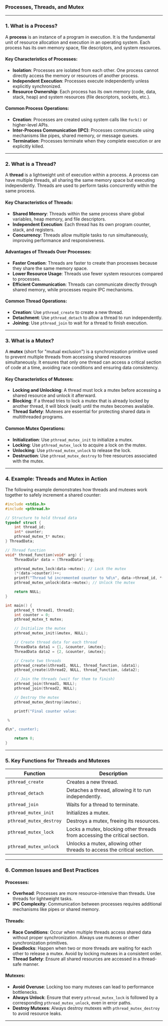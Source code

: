 ### **Processes, Threads, and Mutex**

---

### **1. What is a Process?**

A **process** is an instance of a program in execution. It is the fundamental unit of resource allocation and execution in an operating system. Each process has its own memory space, file descriptors, and system resources.

#### **Key Characteristics of Processes:**

- **Isolation**: Processes are isolated from each other. One process cannot directly access the memory or resources of another process.
- **Independent Execution**: Processes execute independently unless explicitly synchronized.
- **Resource Ownership**: Each process has its own memory (code, data, stack, heap) and system resources (file descriptors, sockets, etc.).

#### **Common Process Operations:**

- **Creation**: Processes are created using system calls like `fork()` or higher-level APIs.
- **Inter-Process Communication (IPC)**: Processes communicate using mechanisms like pipes, shared memory, or message queues.
- **Termination**: Processes terminate when they complete execution or are explicitly killed.

---

### **2. What is a Thread?**

A **thread** is a lightweight unit of execution within a process. A process can have multiple threads, all sharing the same memory space but executing independently. Threads are used to perform tasks concurrently within the same process.

#### **Key Characteristics of Threads:**

- **Shared Memory**: Threads within the same process share global variables, heap memory, and file descriptors.
- **Independent Execution**: Each thread has its own program counter, stack, and registers.
- **Concurrency**: Threads allow multiple tasks to run simultaneously, improving performance and responsiveness.

#### **Advantages of Threads Over Processes:**

- **Faster Creation**: Threads are faster to create than processes because they share the same memory space.
- **Lower Resource Usage**: Threads use fewer system resources compared to processes.
- **Efficient Communication**: Threads can communicate directly through shared memory, while processes require IPC mechanisms.

#### **Common Thread Operations:**

- **Creation**: Use `pthread_create` to create a new thread.
- **Detachment**: Use `pthread_detach` to allow a thread to run independently.
- **Joining**: Use `pthread_join` to wait for a thread to finish execution.

---

### **3. What is a Mutex?**

A **mutex** (short for "mutual exclusion") is a synchronization primitive used to prevent multiple threads from accessing shared resources simultaneously. It ensures that only one thread can access a critical section of code at a time, avoiding race conditions and ensuring data consistency.

#### **Key Characteristics of Mutexes:**

- **Locking and Unlocking**: A thread must lock a mutex before accessing a shared resource and unlock it afterward.
- **Blocking**: If a thread tries to lock a mutex that is already locked by another thread, it will block (wait) until the mutex becomes available.
- **Thread Safety**: Mutexes are essential for protecting shared data in multithreaded programs.

#### **Common Mutex Operations:**

- **Initialization**: Use `pthread_mutex_init` to initialize a mutex.
- **Locking**: Use `pthread_mutex_lock` to acquire a lock on the mutex.
- **Unlocking**: Use `pthread_mutex_unlock` to release the lock.
- **Destruction**: Use `pthread_mutex_destroy` to free resources associated with the mutex.

---

### **4. Example: Threads and Mutex in Action**

The following example demonstrates how threads and mutexes work together to safely increment a shared counter:

```c
#include <stdio.h>
#include <pthread.h>

// Structure to hold thread data
typedef struct {
    int thread_id;
    int* counter;
    pthread_mutex_t* mutex;
} ThreadData;

// Thread function
void* thread_function(void* arg) {
    ThreadData* data = (ThreadData*)arg;

    pthread_mutex_lock(data->mutex); // Lock the mutex
    (*(data->counter))++;
    printf("Thread %d incremented counter to %d\n", data->thread_id, *(data->counter));
    pthread_mutex_unlock(data->mutex); // Unlock the mutex

    return NULL;
}

int main() {
    pthread_t thread1, thread2;
    int counter = 0;
    pthread_mutex_t mutex;

    // Initialize the mutex
    pthread_mutex_init(&mutex, NULL);

    // Create thread data for each thread
    ThreadData data1 = {1, &counter, &mutex};
    ThreadData data2 = {2, &counter, &mutex};

    // Create two threads
    pthread_create(&thread1, NULL, thread_function, &data1);
    pthread_create(&thread2, NULL, thread_function, &data2);

    // Join the threads (wait for them to finish)
    pthread_join(thread1, NULL);
    pthread_join(thread2, NULL);

    // Destroy the mutex
    pthread_mutex_destroy(&mutex);

    printf("Final counter value:

 %

d\n", counter);

    return 0;
}
```

---

### **5. Key Functions for Threads and Mutexes**

| **Function**            | **Description**                                                            |
| ----------------------- | -------------------------------------------------------------------------- |
| `pthread_create`        | Creates a new thread.                                                      |
| `pthread_detach`        | Detaches a thread, allowing it to run independently.                       |
| `pthread_join`          | Waits for a thread to terminate.                                           |
| `pthread_mutex_init`    | Initializes a mutex.                                                       |
| `pthread_mutex_destroy` | Destroys a mutex, freeing its resources.                                   |
| `pthread_mutex_lock`    | Locks a mutex, blocking other threads from accessing the critical section. |
| `pthread_mutex_unlock`  | Unlocks a mutex, allowing other threads to access the critical section.    |

---

### **6. Common Issues and Best Practices**

#### **Processes:**

- **Overhead**: Processes are more resource-intensive than threads. Use threads for lightweight tasks.
- **IPC Complexity**: Communication between processes requires additional mechanisms like pipes or shared memory.

#### **Threads:**

- **Race Conditions**: Occur when multiple threads access shared data without proper synchronization. Always use mutexes or other synchronization primitives.
- **Deadlocks**: Happen when two or more threads are waiting for each other to release a mutex. Avoid by locking mutexes in a consistent order.
- **Thread Safety**: Ensure all shared resources are accessed in a thread-safe manner.

#### **Mutexes:**

- **Avoid Overuse**: Locking too many mutexes can lead to performance bottlenecks.
- **Always Unlock**: Ensure that every `pthread_mutex_lock` is followed by a corresponding `pthread_mutex_unlock`, even in error paths.
- **Destroy Mutexes**: Always destroy mutexes with `pthread_mutex_destroy` to avoid resource leaks.

---
